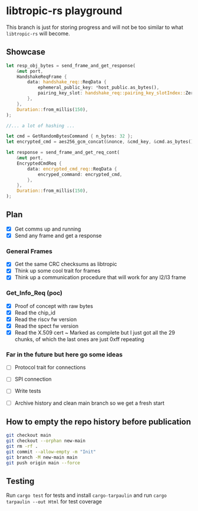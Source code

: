 # libtropic-rs playground

This branch is just for storing progress and will not be too similar to what `libtropic-rs` will become.


## Showcase

```Rust
let resp_obj_bytes = send_frame_and_get_response(
    &mut port,
    HandshakeReqFrame {
        data: handshake_req::ReqData {
            ephemeral_public_key: *host_public.as_bytes(),
            pairing_key_slot: handshake_req::pairing_key_slotIndex::Zero,
        },
    },
    Duration::from_millis(150),
);

//... a lot of hashing ...

let cmd = GetRandomBytesCommand { n_bytes: 32 };
let encrypted_cmd = aes256_gcm_concat(&nonce, &cmd_key, &cmd.as_bytes(), b"");

let response = send_frame_and_get_req_cont(
    &mut port,
    EncryptedCmdReq {
        data: encrypted_cmd_req::ReqData {
            encryped_command: encrypted_cmd,
        },
    },
    Duration::from_millis(150),
);
```

## Plan

- [x] Get comms up and running
- [x] Send any frame and get a response

### General Frames

- [x] Get the same CRC checksums as libtropic
- [x] Think up some cool trait for frames
- [x] Think up a communication procedure that will work for any l2/l3 frame

### Get_Info_Req (poc)

- [x] Proof of concept with raw bytes
- [x] Read the chip_id
- [x] Read the riscv fw version
- [x] Read the spect fw version
- [x] Read the X.509 cert ~ Marked as complete but I just got all the 29 chunks, of which the last ones are just 0xff repeating

### Far in the future but here go some ideas

- [ ] Protocol trait for connections
- [ ] SPI connection
- [ ] Write tests

- [ ] Archive history and clean main branch so we get a fresh start


## How to empty the repo history before publication

```bash
git checkout main
git checkout --orphan new-main
git rm -rf .
git commit --allow-empty -m "Init"
git branch -M new-main main
git push origin main --force
```

## Testing

Run `cargo test` for tests and install `cargo-tarpaulin` and run `cargo tarpaulin --out Html` for test coverage
